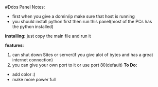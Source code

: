 #Ddos Panel
Notes:
 - first when you give a domin/ip make sure that host is running
 - you should install python first then run this panel(most of the PCs has the python installed)
 
**installing:**
   just copy the main file and run it
 
 **features:**
   1. can shut down Sites or server(if you give alot of bytes and has a great internet connection)
   2. you can give your own port to it or use port 80(default)
 **To Do:**
   - add color :)
   - make more power full    
